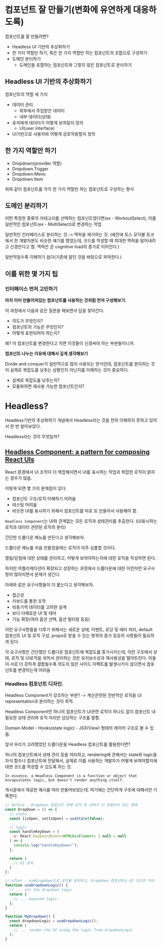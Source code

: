 # 컴포넌트 잘 만들기(변화에 유연하게 대응하도록)

컴포넌트를 잘 만들려면?

- Headless UI 기반의 추상화하기
- 한 가지 역할만 하기, 혹은 한 가지 역할만 하는 컴포넌트의 조합으로 구성하기
- 도메인 분리하기
  - 도메인을 포함하는 컴포넌트와 그렇지 않은 컴포넌트로 분리하기

## Headless UI 기반의 추상화하기

컴포넌트의 역할 세 가지

- 데이터 관리
  - 외부에서 주입받은 데이터
  - 내부 데이터(상태)
- 유저에게 데이터가 어떻게 보여질지 정의
  - UI(user interface)
- UI기반으로 사용자와 어떻게 상호작용할지 정의

## 한 가지 역할만 하기

- Dropdown(provider 역할)
- Dropdown.Trigger
- Dropdown.Menu
- Dropdown.Item

위와 같이 컴포넌트를 각각 한 가지 역할만 하는 컴포넌트로 구성하는 형식

## 도메인 분리하기

어떤 특정한 종류의 카테고리를 선택하는 컴포넌트였다면(ex - WorkoutSelect), 이를 일반적인 컴포넌트(ex - MultiSelect)로 변경하는 작업

일반적인 인터페이스로 분리하는 것 -> 맥락을 제거하는 것. (예전에 토스 모닥불 토크에서 한 개발자분도 비슷한 얘기를 했었는데, 코드를 작성할 때 최대한 맥락을 덜어내려고 신경쓴다고 함. 맥락은 곧 cognitive load의 증가로 이어진다.)

일반적일수록 이해하기 쉽다(기존에 알던 것을 바탕으로 파악한다.)

## 이를 위한 몇 가지 팁

### 인터페이스 먼저 고민하기

**마치 이미 만들어져있는 컴포넌트를 사용하는 것처럼 먼저 구성해보기.**

이 과정에서 다음과 같은 질문을 해보면서 답을 찾아간다.

- 의도가 무엇인지?
- 컴포넌트의 기능은 무엇인지?
- 어떻게 표현되어야 하는지?

왜? 이 컴포넌트를 변경한다고 치면 이것들이 신경써야 하는 부분들이니까.

**컴포넌트 나누는 이유에 대해서 깊게 생각해보기**

Divide and conquer가 일반적으로 많이 사용되는 방식인데, 컴포넌트를 분리하는 것이 실제로 복잡도를 낮추는 상황인지 아닌지를 이해하는 것이 중요하다.

- 실제로 복잡도를 낮추는지?
- 모듈화하면 재사용 가능한 컴포넌트인지?

# Headless?

Headless기반의 추상화하기 개념에서 Headless라는 것을 전혀 이해하지 못하고 있어서 한 번 알아보았다.

Headless라는 것이 무엇일까?

## [Headless Component: a pattern for composing React UIs](https://martinfowler.com/articles/headless-component.html)

React 환경에서 UI 조작이 더 복잡해지면서 UI를 표시하는 작업과 복잡한 로직이 얽히는 경우가 많음.

이렇게 되면 몇 가지 문제점이 있다.

- 컴포넌트 구조/로직 이해하기 어려움
- 테스팅 어려움
- 비슷한 UI를 표시하기 위해서 컴포넌트를 따로 또 만들어서 사용해야 함.

`Headless Component`는 UI와 관계없는 모든 로직과 상태관리를 추출한다. (UI표시하는 로직과 데이터 관련된 로직의 분리)

간단한 드롭다운 메뉴를 만든다고 생각해보자.

드롭다운 메뉴를 처음 만들었을때는 로직이 아주 심플할 것이다.

열림/닫힘에 대한 상태를 관리하고, 어떻게 보여야하는지에 대한 로직을 작성하면 된다.

하지만 어플리케이션이 확장되고 성장하는 과정에서 드롭다운에 대한 이런저런 요구사항이 많아지면서 문제가 생긴다.

아래와 같은 요구사항들이 더 붙는다고 생각해보자.

- 접근성
- 키보드를 통한 조작
- 비동기적 데이터를 고려한 설계
- 보다 다채로운 UI 및 테마
- 기능 확장(여러 옵션 선택, 옵션 필터링 등등)

이런 요구사항들을 다루기 위해서는 새로운 상태, 이벤트, 로딩 및 에러 처리, default 컴포넌트 UI 및 로직 구성, props로 받을 수 있는 항목의 증가 등등의 사항들이 필요하게 된다.

각 요구사항은 간단했던 드롭다운 컴포넌트에 복잡도를 증가시키는데, 이런 구조에서 상태, 로직 및 UI로직을 섞어서 관리하는 것은 유지보수성과 재사용성을 떨어트린다. 이들이 서로 더 강하게 결합될수록 의도치 않은 사이드 이펙트를 발생시키지 않으면서 컴포넌트를 변경하는게 어려움

### Headless 컴포넌트 디자인.

Headless Component가 강조하는 부분? -> 계산관련된 전반적인 로직을 UI representation과 분리하는 것이 목적.

Headless Component란 하나의 컴포넌트가 UI관련 로직이 하나도 없이 컴포넌트 내 필요한 상태 관리와 로직 처리만 담당하는 구조를 말함.

Domain Model - Hooks(state logic) - JSX(View) 형태의 레이어 구조로 볼 수 있음.

앞서 우리가 고려했었던 드롭다운을 Headless 컴포넌트를 활용한다면?

하나의 컴포넌트에서 상태 관리 등을 처리하고, rendering에 관해서는 state와 logic을 자식 함수나 컴포넌트에 전달해서, 실제로 이를 사용하는 개발자가 어떻게 보여야할지에 대한 코드를 작성할 수 있도록 하는 것.

`In essence, a Headless Component is a function or object that encapsulates logic, but doesn’t render anything itself.`

게시글에서 제공한 예시를 따라 만들어보았는데, 여기에는 간단하게 구조에 대해서만 기록한다.

```javascript
// before - Dropdown 컴포넌트 안에 로직 및 상태가 다 포함되어 있는 형태
const DropDown = () => {
  // state
  const [isOpen, setIsOpen] = useState(false);

  // logic
  const handleKeyDown = (
    e: React.KeyboardEvent<HTMLDivElement> | null = null
  ) => {
    console.log("handleKeyDown!");
  };

  return (
    // UI 로직
  )
};

// after - useDropdown으로 로직을 분리하고, Dropdown 컴포넌트는 UI 코드만 처리
function useDropdownLogic() {
  // ... all the dropdown logic
  return {
    // ... exposed logic
  };
}

function MyDropdown() {
  const dropdownLogic = useDropdownLogic();
  return (
    // ... render the UI using the logic from dropdownLogic
  );
}
```
